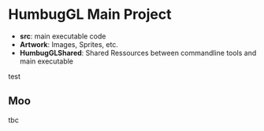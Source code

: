# HumbugGL Main Project #

- **src**:       main executable code
- **Artwork**:   Images, Sprites, etc.
- **HumbugGLShared**: Shared Ressources between commandline tools and main executable

test
## Moo ##

tbc
